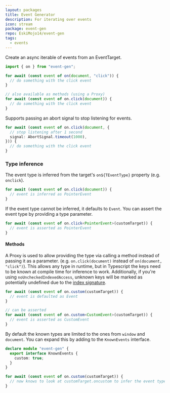 ```yaml
---
layout: packages
title: Event Generator
description: For iterating over events
icon: stream
package: event-gen
repo: EskiMojo14/event-gen
tags:
  - events
---
```


Create an async iterable of events from an EventTarget.

```ts
import { on } from "event-gen";

for await (const event of on(document, "click")) {
  // do something with the click event
}

// also available as methods (using a Proxy)
for await (const event of on.click(document)) {
  // do something with the click event
}
```

Supports passing an abort signal to stop listening for events.

```ts
for await (const event of on.click(document, {
  // stop listening after 1 second
  signal: AbortSignal.timeout(1000),
})) {
  // do something with the click event
}
```

### Type inference

The event type is inferred from the target's `on${TEventType}` property (e.g. `onclick`).

```ts
for await (const event of on.click(document)) {
  // event is inferred as PointerEvent
}
```

If the event type cannot be inferred, it defaults to `Event`. You can assert the event type by providing a type parameter.

```ts
for await (const event of on.click<PointerEvent>(customTarget)) {
  // event is asserted as PointerEvent
}
```

#### Methods

A Proxy is used to allow providing the type via calling a method instead of passing it as a parameter. (e.g. `on.click(document)` instead of `on(document, "click")`). This allows any type in runtime, but in Typescript the keys need to be known at compile time for inference to work. Additionally, if you're using `noUncheckedIndexedAccess`, unknown keys will be marked as potentially undefined due to the [index signature](https://github.com/microsoft/TypeScript/issues/47594).

```ts
for await (const event of on.custom(customTarget)) {
  // event is defaulted as Event
}

// can be asserted
for await (const event of on.custom<CustomEvent>(customTarget)) {
  // event is asserted as CustomEvent
}
```

By default the known types are limited to the ones from `window` and `document`. You can expand this by adding to the `KnownEvents` interface.

```ts
declare module "event-gen" {
  export interface KnownEvents {
    custom: true;
  }
}

for await (const event of on.custom(customTarget)) {
  // now knows to look at customTarget.oncustom to infer the event type
}
```
